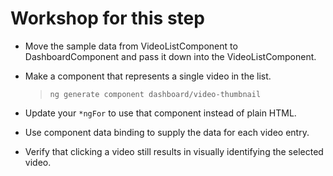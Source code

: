 # Workshop for this step

* Move the sample data from VideoListComponent to
  DashboardComponent and pass it down into the VideoListComponent.

* Make a component that represents a single video in the list.
  > `ng generate component dashboard/video-thumbnail`
* Update your `*ngFor` to use that component instead of plain HTML.
* Use component data binding to supply the data for each video entry.
* Verify that clicking a video still results in visually identifying
  the selected video.
